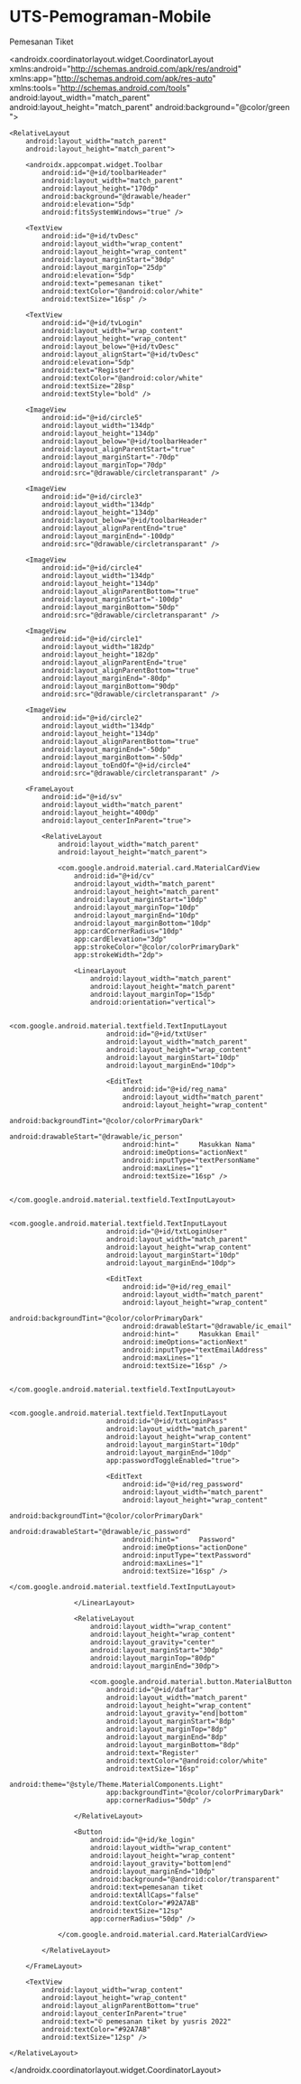 # UTS-Pemograman-Mobile
Pemesanan Tiket 
<?xml version="1.0" encoding="utf-8"?>
<androidx.coordinatorlayout.widget.CoordinatorLayout xmlns:android="http://schemas.android.com/apk/res/android"
    xmlns:app="http://schemas.android.com/apk/res-auto"
    xmlns:tools="http://schemas.android.com/tools"
    android:layout_width="match_parent"
    android:layout_height="match_parent"
    android:background="@color/green ">

    <RelativeLayout
        android:layout_width="match_parent"
        android:layout_height="match_parent">

        <androidx.appcompat.widget.Toolbar
            android:id="@+id/toolbarHeader"
            android:layout_width="match_parent"
            android:layout_height="170dp"
            android:background="@drawable/header"
            android:elevation="5dp"
            android:fitsSystemWindows="true" />

        <TextView
            android:id="@+id/tvDesc"
            android:layout_width="wrap_content"
            android:layout_height="wrap_content"
            android:layout_marginStart="30dp"
            android:layout_marginTop="25dp"
            android:elevation="5dp"
            android:text="pemesanan tiket"
            android:textColor="@android:color/white"
            android:textSize="16sp" />

        <TextView
            android:id="@+id/tvLogin"
            android:layout_width="wrap_content"
            android:layout_height="wrap_content"
            android:layout_below="@+id/tvDesc"
            android:layout_alignStart="@+id/tvDesc"
            android:elevation="5dp"
            android:text="Register"
            android:textColor="@android:color/white"
            android:textSize="28sp"
            android:textStyle="bold" />

        <ImageView
            android:id="@+id/circle5"
            android:layout_width="134dp"
            android:layout_height="134dp"
            android:layout_below="@+id/toolbarHeader"
            android:layout_alignParentStart="true"
            android:layout_marginStart="-70dp"
            android:layout_marginTop="70dp"
            android:src="@drawable/circletransparant" />

        <ImageView
            android:id="@+id/circle3"
            android:layout_width="134dp"
            android:layout_height="134dp"
            android:layout_below="@+id/toolbarHeader"
            android:layout_alignParentEnd="true"
            android:layout_marginEnd="-100dp"
            android:src="@drawable/circletransparant" />

        <ImageView
            android:id="@+id/circle4"
            android:layout_width="134dp"
            android:layout_height="134dp"
            android:layout_alignParentBottom="true"
            android:layout_marginStart="-100dp"
            android:layout_marginBottom="50dp"
            android:src="@drawable/circletransparant" />

        <ImageView
            android:id="@+id/circle1"
            android:layout_width="182dp"
            android:layout_height="182dp"
            android:layout_alignParentEnd="true"
            android:layout_alignParentBottom="true"
            android:layout_marginEnd="-80dp"
            android:layout_marginBottom="90dp"
            android:src="@drawable/circletransparant" />

        <ImageView
            android:id="@+id/circle2"
            android:layout_width="134dp"
            android:layout_height="134dp"
            android:layout_alignParentBottom="true"
            android:layout_marginEnd="-50dp"
            android:layout_marginBottom="-50dp"
            android:layout_toEndOf="@+id/circle4"
            android:src="@drawable/circletransparant" />

        <FrameLayout
            android:id="@+id/sv"
            android:layout_width="match_parent"
            android:layout_height="400dp"
            android:layout_centerInParent="true">

            <RelativeLayout
                android:layout_width="match_parent"
                android:layout_height="match_parent">

                <com.google.android.material.card.MaterialCardView
                    android:id="@+id/cv"
                    android:layout_width="match_parent"
                    android:layout_height="match_parent"
                    android:layout_marginStart="10dp"
                    android:layout_marginTop="10dp"
                    android:layout_marginEnd="10dp"
                    android:layout_marginBottom="10dp"
                    app:cardCornerRadius="10dp"
                    app:cardElevation="3dp"
                    app:strokeColor="@color/colorPrimaryDark"
                    app:strokeWidth="2dp">

                    <LinearLayout
                        android:layout_width="match_parent"
                        android:layout_height="match_parent"
                        android:layout_marginTop="15dp"
                        android:orientation="vertical">

                        <com.google.android.material.textfield.TextInputLayout
                            android:id="@+id/txtUser"
                            android:layout_width="match_parent"
                            android:layout_height="wrap_content"
                            android:layout_marginStart="10dp"
                            android:layout_marginEnd="10dp">

                            <EditText
                                android:id="@+id/reg_nama"
                                android:layout_width="match_parent"
                                android:layout_height="wrap_content"
                                android:backgroundTint="@color/colorPrimaryDark"
                                android:drawableStart="@drawable/ic_person"
                                android:hint="     Masukkan Nama"
                                android:imeOptions="actionNext"
                                android:inputType="textPersonName"
                                android:maxLines="1"
                                android:textSize="16sp" />

                        </com.google.android.material.textfield.TextInputLayout>

                        <com.google.android.material.textfield.TextInputLayout
                            android:id="@+id/txtLoginUser"
                            android:layout_width="match_parent"
                            android:layout_height="wrap_content"
                            android:layout_marginStart="10dp"
                            android:layout_marginEnd="10dp">

                            <EditText
                                android:id="@+id/reg_email"
                                android:layout_width="match_parent"
                                android:layout_height="wrap_content"
                                android:backgroundTint="@color/colorPrimaryDark"
                                android:drawableStart="@drawable/ic_email"
                                android:hint="     Masukkan Email"
                                android:imeOptions="actionNext"
                                android:inputType="textEmailAddress"
                                android:maxLines="1"
                                android:textSize="16sp" />

                        </com.google.android.material.textfield.TextInputLayout>

                        <com.google.android.material.textfield.TextInputLayout
                            android:id="@+id/txtLoginPass"
                            android:layout_width="match_parent"
                            android:layout_height="wrap_content"
                            android:layout_marginStart="10dp"
                            android:layout_marginEnd="10dp"
                            app:passwordToggleEnabled="true">

                            <EditText
                                android:id="@+id/reg_password"
                                android:layout_width="match_parent"
                                android:layout_height="wrap_content"
                                android:backgroundTint="@color/colorPrimaryDark"
                                android:drawableStart="@drawable/ic_password"
                                android:hint="     Password"
                                android:imeOptions="actionDone"
                                android:inputType="textPassword"
                                android:maxLines="1"
                                android:textSize="16sp" />
                        </com.google.android.material.textfield.TextInputLayout>

                    </LinearLayout>

                    <RelativeLayout
                        android:layout_width="wrap_content"
                        android:layout_height="wrap_content"
                        android:layout_gravity="center"
                        android:layout_marginStart="30dp"
                        android:layout_marginTop="80dp"
                        android:layout_marginEnd="30dp">

                        <com.google.android.material.button.MaterialButton
                            android:id="@+id/daftar"
                            android:layout_width="match_parent"
                            android:layout_height="wrap_content"
                            android:layout_gravity="end|bottom"
                            android:layout_marginStart="8dp"
                            android:layout_marginTop="8dp"
                            android:layout_marginEnd="8dp"
                            android:layout_marginBottom="8dp"
                            android:text="Register"
                            android:textColor="@android:color/white"
                            android:textSize="16sp"
                            android:theme="@style/Theme.MaterialComponents.Light"
                            app:backgroundTint="@color/colorPrimaryDark"
                            app:cornerRadius="50dp" />

                    </RelativeLayout>

                    <Button
                        android:id="@+id/ke_login"
                        android:layout_width="wrap_content"
                        android:layout_height="wrap_content"
                        android:layout_gravity="bottom|end"
                        android:layout_marginEnd="10dp"
                        android:background="@android:color/transparent"
                        android:text=pemesanan tiket
                        android:textAllCaps="false"
                        android:textColor="#92A7AB"
                        android:textSize="12sp"
                        app:cornerRadius="50dp" />

                </com.google.android.material.card.MaterialCardView>

            </RelativeLayout>

        </FrameLayout>

        <TextView
            android:layout_width="wrap_content"
            android:layout_height="wrap_content"
            android:layout_alignParentBottom="true"
            android:layout_centerInParent="true"
            android:text="© pemesanan tiket by yusris 2022"
            android:textColor="#92A7AB"
            android:textSize="12sp" />

    </RelativeLayout>

</androidx.coordinatorlayout.widget.CoordinatorLayout>
